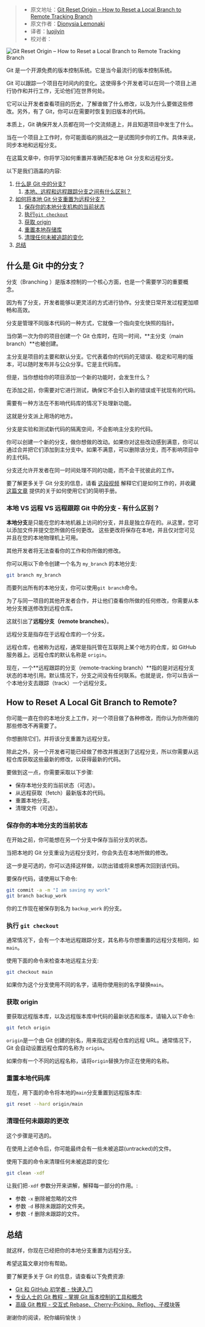 > - 原文地址：[Git Reset Origin – How to Reset a Local Branch to Remote Tracking Branch](https://www.freecodecamp.org/news/git-reset-origin-how-to-reset-a-local-branch-to-remote-tracking-branch/)
> - 原文作者：[Dionysia Lemonaki](https://www.freecodecamp.org/news/author/dionysia/)
> - 译者：[luojiyin](https://github.com/luojiyin1987)
> - 校对者：

![Git Reset Origin – How to Reset a Local Branch to Remote Tracking Branch](https://www.freecodecamp.org/news/content/images/size/w2000/2022/06/tanner-van-dera-oaQ2mTeaP7o-unsplash.jpg)

Git 是一个开源免费的版本控制系统。它是当今最流行的版本控制系统。

Git 可以跟踪一个项目在时间内的变化。这使得多个开发者可以在同一个项目上进行协作和并行工作，无论他们在世界何处。

它可以让开发者查看项目的历史，了解谁做了什么修改，以及为什么要做这些修改。另外，有了 Git，你可以在需要时恢复到旧版本的代码。

本质上，Git 确保开发人员都在同一个交流频道上，并且知道项目中发生了什么。

当在一个项目上工作时，你可能面临的挑战之一是试图同步你的工作。具体来说，同步本地和远程分支。

在这篇文章中，你将学习如何重置并准确匹配本地 Git 分支和远程分支。

以下是我们涵盖的内容:

1. [什么是 Git 中的分支?](#intro)
    1. [本地、远程和远程跟踪分支之间有什么区别？](#difference)
2. [如何将本地 Git 分支重置为远程分支？](#reset)
    1. [保存你的本地分支机构的当前状态](#save)
    2. [执行`git checkout`](#checkout)
    3. [获取 origin](#fetch)
    4. [重置本地存储库](#reset-local)
    5. [清理任何未被追踪的变化](#clean)
3. [总结](#conclusion)

## 什么是 Git 中的分支？

分支（Branching ）是版本控制的一个核心方面，也是一个需要学习的重要概念。

因为有了分支，开发者能够以更灵活的方式进行协作。分支使日常开发过程更加顺畅和高效。

分支是管理不同版本代码的一种方式，它就像一个指向变化快照的指针。

当你第一次为你的项目创建一个 Git 仓库时，在同一时间，**主分支（main branch）**也被创建。

主分支是项目的主要和默认分支。它代表着你的代码的无错误、稳定和可用的版本，可以随时发布并与公众分享。它是主代码库。

但是，当你想给你的项目添加一个新的功能时，会发生什么？

在添加之前，你需要对它进行测试，确保它不会引入新的错误或干扰现有的代码。

需要有一种方法在不影响代码库的情况下处理新功能。

这就是分支派上用场的地方。

分支是实验和测试新代码的隔离空间，不会影响主分支的代码。

你可以创建一个新的分支，做你想做的改动。如果你对这些改动感到满意，你可以通过合并把它们添加到主分支中。如果不满意，可以删除该分支，而不影响项目中的主代码。

分支还允许开发者在同一时间处理不同的功能，而不会干扰彼此的工作。

要了解更多关于 Git 分支的信息，请看 [这段视频](https://www.youtube.com/watch?v=e2IbNHi4uCI) 解释它们是如何工作的，并收藏 [这篇文章](https://www.freecodecamp.org/news/how-to-use-branches-in-git/) 提供的关于如何使用它们的简明手册。

### 本地 VS 远程 VS 远程跟踪 Git 中的分支 - 有什么区别？

**本地分支**是只能在您的本地机器上访问的分支，并且是独立存在的。从这里，您可以添加文件并提交您所做的任何更改。 这些更改将保存在本地，并且仅对您可见并且在您的本地物理机上可用。

其他开发者将无法查看你的工作和你所做的修改。

你可以用以下命令创建一个名为 `my_branch` 的本地分支:

```bash
git branch my_branch
```

而要列出所有的本地分支，你可以使用`git branch`命令。

为了与同一项目的其他开发者合作，并让他们查看你所做的任何修改，你需要从本地分支推送修改到远程仓库。

这就引出了**远程分支（remote branches）**。

远程分支是指存在于远程仓库的一个分支。

远程仓库，也被称为远程，通常是指托管在互联网上某个地方的仓库，如 GitHub 服务器上。远程仓库的默认名称是 `origin`。

现在，一个**远程跟踪的分支（remote-tracking branch）**指的是对远程分支状态的本地引用。默认情况下，分支之间没有任何联系。也就是说，你可以告诉一个本地分支去跟踪（track）一个远程分支。

## How to Reset A Local Git Branch to Remote?

你可能一直在你的本地分支上工作，对一个项目做了各种修改，而你认为你所做的那些修改不再需要了。

你想删除它们，并将该分支重置为远程分支。

除此之外，另一个开发者可能已经做了修改并推送到了远程分支，所以你需要从远程仓库获取这些最新的修改，以获得最新的代码。

要做到这一点，你需要采取以下步骤:

- 保存本地分支的当前状态（可选）。
- 从远程获取（fetch）最新版本的代码。
- 重置本地分支。
- 清理文件（可选）。

### 保存你的本地分支的当前状态

在开始之前，你可能想在另一个分支中保存当前分支的状态。

当把本地的 Git 分支重设为远程分支时，你会失去在本地所做的修改。

这一步是可选的，你可以选择这样做，以防出错或将来想再次回到该代码。

要保存代码，请使用以下命令:

```bash
git commit -a -m "I am saving my work"
git branch backup_work
```

你的工作现在被保存到名为 `backup_work` 的分支。

### 执行 `git checkout`

通常情况下，会有一个本地远程跟踪分支，其名称与你想重置的远程分支相同，如`main`。

使用下面的命令来检查本地远程主分支:

```bash
git checkout main
```

如果你为这个分支使用不同的名字，请用你使用别的名字替换`main`。

### 获取 origin

要获取远程版本库，以及远程版本库中代码的最新状态和版本，请输入以下命令:

```bash
git fetch origin
```

`origin`是一个由 Git 创建的别名，用来指定远程仓库的远程 URL。通常情况下，Git 会自动设置远程仓库的名称为 `origin`。

如果你有一个不同的远程名称，请将`origin`替换为你正在使用的名称。

### 重置本地代码库

现在，用下面的命令将本地的`main`分支重置到远程版本库:

```bash
git reset --hard origin/main
```

### 清理任何未跟踪的更改

这个步骤是可选的。

在使用上述命令后，你可能最终会有一些未被追踪(untracked)的文件。

使用下面的命令来清理任何未被追踪的变化:

```bash
git clean -xdf
```

让我们把`-xdf` 参数分开来讲解，解释每一部分的作用。:

- 参数 `-x`  删除被忽略的文件
- 参数 `-d`  移除未跟踪的文件夹。
- 参数 `-f`  删除未跟踪的文件。

## 总结

就这样，你现在已经把你的本地分支重置为远程分支。

希望这篇文章对你有帮助。

要了解更多关于 Git 的信息，请查看以下免费资源:

- [Git 和 GitHub 初学者 - 快速入门](https://www.youtube.com/watch?v=RGOj5yH7evk)
- [专业人士的 Git 教程 - 掌握 Git 版本控制的工具和概念](https://www.youtube.com/watch?v=Uszj_k0DGsg)
- [高级 Git 教程 - 交互式 Rebase、Cherry-Picking、Reflog、子模块等](https://www.youtube.com/watch?v=qsTthZi23VE)

谢谢你的阅读，祝你编码愉快 :)
